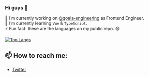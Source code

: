 ### Hi guys 👋

<!--
**dimaswijanarko/dimaswijanarko** is a ✨ _special_ ✨ repository because its `README.md` (this file) appears on your GitHub profile.

Here are some ideas to get you started:

- 🔭 I’m currently working on ...
- 🌱 I’m currently learning ...
- 👯 I’m looking to collaborate on ...
- 🤔 I’m looking for help with ...
- 💬 Ask me about ...
- 📫 How to reach me: ...
- 😄 Pronouns: ...
- ⚡ Fun fact: ...
-->

🔭 I’m currently working on [@qoala-engineering](https://github.com/qoala-engineeringr) as Frontend Engineer.   
🌱 I’m currently learning `Vue` & `TypeScript`.    
⚡ Fun fact: these are the languages on my public repo. 😄

[![Top Langs](https://github-readme-stats.vercel.app/api/top-langs/?username=dimaswijanarko&show_icons=true&layout=compact)](https://github.com/dimaswijanarko)

## 📫 How to reach me:
* [Twitter](https://twitter.com/DimasAWijanarko)

